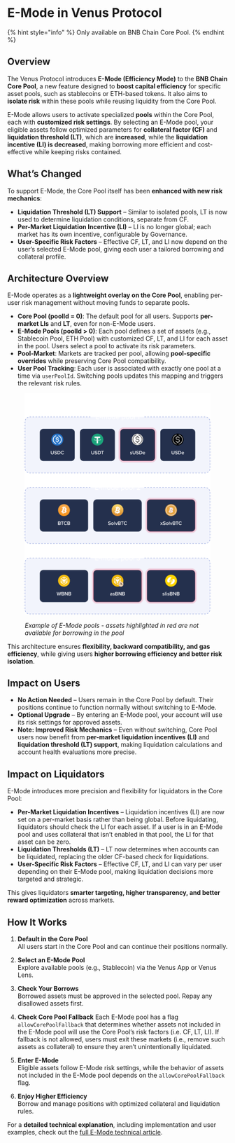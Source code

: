 # E-Mode in Venus Protocol

{% hint style="info" %}
Only available on BNB Chain Core Pool.
{% endhint %}

## Overview

The Venus Protocol introduces **E-Mode (Efficiency Mode)** to the **BNB Chain Core Pool**, a new feature designed to **boost capital efficiency** for specific asset pools, such as stablecoins or ETH-based tokens. It also aims to **isolate risk** within these pools while reusing liquidity from the Core Pool.

E-Mode allows users to activate specialized **pools** within the Core Pool, each with **customized risk settings**. By selecting an E-Mode pool, your eligible assets follow optimized parameters for **collateral factor (CF)** and **liquidation threshold (LT)**, which are **increased**, while the **liquidation incentive (LI) is decreased**, making borrowing more efficient and cost-effective while keeping risks contained.

## What’s Changed

To support E-Mode, the Core Pool itself has been **enhanced with new risk mechanics**:

* **Liquidation Threshold (LT) Support** – Similar to isolated pools, LT is now used to determine liquidation conditions, separate from CF.
* **Per-Market Liquidation Incentive (LI)** – LI is no longer global; each market has its own incentive, configurable by Governance.
* **User-Specific Risk Factors** – Effective CF, LT, and LI now depend on the user’s selected E-Mode pool, giving each user a tailored borrowing and collateral profile.

## Architecture Overview

E-Mode operates as a **lightweight overlay on the Core Pool**, enabling per-user risk management without moving funds to separate pools.

* **Core Pool (poolId = 0)**: The default pool for all users. Supports **per-market LIs** and **LT**, even for non-E-Mode users.
* **E-Mode Pools (poolId > 0)**: Each pool defines a set of assets (e.g., Stablecoin Pool, ETH Pool) with customized CF, LT, and LI for each asset in the pool. Users select a pool to activate its risk parameters.
* **Pool-Market**: Markets are tracked per pool, allowing **pool-specific overrides** while preserving Core Pool compatibility.
* **User Pool Tracking**: Each user is associated with exactly one pool at a time via `userPoolId`. Switching pools updates this mapping and triggers the relevant risk rules.

<figure><img src="../.gitbook/assets/emode-groups.svg" alt=""><figcaption><p><em>Example of E-Mode pools - assets highlighted in red are not available for borrowing in the pool</em></p></figcaption></figure>

This architecture ensures **flexibility, backward compatibility, and gas efficiency**, while giving users **higher borrowing efficiency and better risk isolation**.

## Impact on Users

* **No Action Needed** – Users remain in the Core Pool by default. Their positions continue to function normally without switching to E-Mode.
* **Optional Upgrade** – By entering an E-Mode pool, your account will use its risk settings for approved assets.
* **Note: Improved Risk Mechanics** – Even without switching, Core Pool users now benefit from **per-market liquidation incentives (LI)** and **liquidation threshold (LT) support**, making liquidation calculations and account health evaluations more precise.

## Impact on Liquidators

E-Mode introduces more precision and flexibility for liquidators in the Core Pool:

* **Per-Market Liquidation Incentives** – Liquidation incentives (LI) are now set on a per-market basis rather than being global. Before liquidating, liquidators should check the LI for each asset. If a user is in an E-Mode pool and uses collateral that isn’t enabled in that pool, the LI for that asset can be zero.
* **Liquidation Thresholds (LT)** – LT now determines when accounts can be liquidated, replacing the older CF-based check for liquidations.
* **User-Specific Risk Factors** – Effective CF, LT, and LI can vary per user depending on their E-Mode pool, making liquidation decisions more targeted and strategic.

This gives liquidators **smarter targeting, higher transparency, and better reward optimization** across markets.

## How It Works

1. **Default in the Core Pool**  
   All users start in the Core Pool and can continue their positions normally.

2. **Select an E-Mode Pool**  
   Explore available pools (e.g., Stablecoin) via the Venus App or Venus Lens.

3. **Check Your Borrows**  
   Borrowed assets must be approved in the selected pool. Repay any disallowed assets first.

4. **Check Core Pool Fallback**
   Each E-Mode pool has a flag `allowCorePoolFallback` that determines whether assets not included in the E-Mode pool will use the Core Pool’s risk factors (i.e. CF, LT, LI). If fallback is not allowed, users must exit these markets (i.e., remove such assets as collateral) to ensure they aren’t unintentionally liquidated.

5. **Enter E-Mode**  
   Eligible assets follow E-Mode risk settings, while the behavior of assets not included in the E-Mode pool depends on the `allowCorePoolFallback` flag.

6. **Enjoy Higher Efficiency**  
   Borrow and manage positions with optimized collateral and liquidation rules.

For a **detailed technical explanation**, including implementation and user examples, check out the [full E-Mode technical article](../technical-reference/reference-technical-articles/emode.md).
